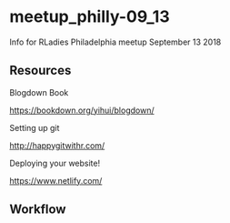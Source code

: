 # meetup_philly-09_13

Info for RLadies Philadelphia meetup September 13 2018

## Resources
Blogdown Book

https://bookdown.org/yihui/blogdown/

Setting up git

http://happygitwithr.com/

Deploying your website!

https://www.netlify.com/

## Workflow



